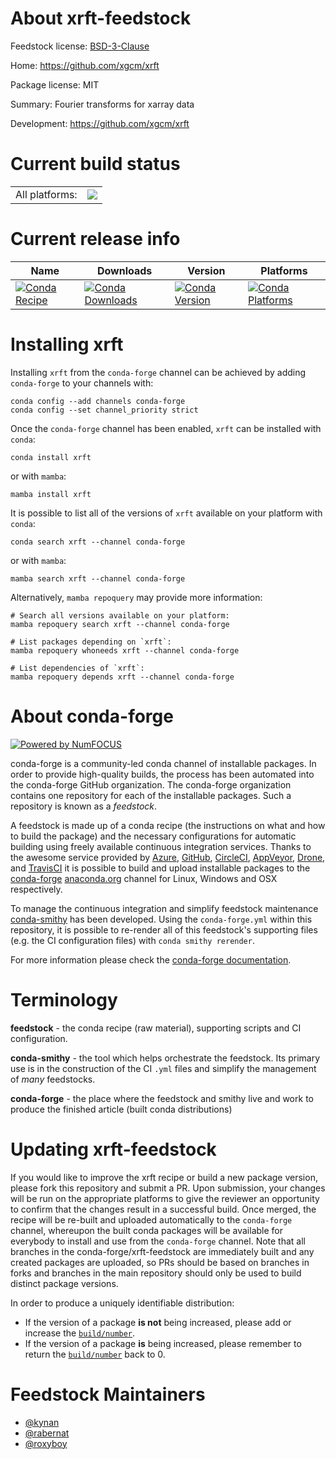 About xrft-feedstock
====================

Feedstock license: [BSD-3-Clause](https://github.com/conda-forge/xrft-feedstock/blob/main/LICENSE.txt)

Home: https://github.com/xgcm/xrft

Package license: MIT

Summary: Fourier transforms for xarray data

Development: https://github.com/xgcm/xrft

Current build status
====================


<table><tr><td>All platforms:</td>
    <td>
      <a href="https://dev.azure.com/conda-forge/feedstock-builds/_build/latest?definitionId=4423&branchName=main">
        <img src="https://dev.azure.com/conda-forge/feedstock-builds/_apis/build/status/xrft-feedstock?branchName=main">
      </a>
    </td>
  </tr>
</table>

Current release info
====================

| Name | Downloads | Version | Platforms |
| --- | --- | --- | --- |
| [![Conda Recipe](https://img.shields.io/badge/recipe-xrft-green.svg)](https://anaconda.org/conda-forge/xrft) | [![Conda Downloads](https://img.shields.io/conda/dn/conda-forge/xrft.svg)](https://anaconda.org/conda-forge/xrft) | [![Conda Version](https://img.shields.io/conda/vn/conda-forge/xrft.svg)](https://anaconda.org/conda-forge/xrft) | [![Conda Platforms](https://img.shields.io/conda/pn/conda-forge/xrft.svg)](https://anaconda.org/conda-forge/xrft) |

Installing xrft
===============

Installing `xrft` from the `conda-forge` channel can be achieved by adding `conda-forge` to your channels with:

```
conda config --add channels conda-forge
conda config --set channel_priority strict
```

Once the `conda-forge` channel has been enabled, `xrft` can be installed with `conda`:

```
conda install xrft
```

or with `mamba`:

```
mamba install xrft
```

It is possible to list all of the versions of `xrft` available on your platform with `conda`:

```
conda search xrft --channel conda-forge
```

or with `mamba`:

```
mamba search xrft --channel conda-forge
```

Alternatively, `mamba repoquery` may provide more information:

```
# Search all versions available on your platform:
mamba repoquery search xrft --channel conda-forge

# List packages depending on `xrft`:
mamba repoquery whoneeds xrft --channel conda-forge

# List dependencies of `xrft`:
mamba repoquery depends xrft --channel conda-forge
```


About conda-forge
=================

[![Powered by
NumFOCUS](https://img.shields.io/badge/powered%20by-NumFOCUS-orange.svg?style=flat&colorA=E1523D&colorB=007D8A)](https://numfocus.org)

conda-forge is a community-led conda channel of installable packages.
In order to provide high-quality builds, the process has been automated into the
conda-forge GitHub organization. The conda-forge organization contains one repository
for each of the installable packages. Such a repository is known as a *feedstock*.

A feedstock is made up of a conda recipe (the instructions on what and how to build
the package) and the necessary configurations for automatic building using freely
available continuous integration services. Thanks to the awesome service provided by
[Azure](https://azure.microsoft.com/en-us/services/devops/), [GitHub](https://github.com/),
[CircleCI](https://circleci.com/), [AppVeyor](https://www.appveyor.com/),
[Drone](https://cloud.drone.io/welcome), and [TravisCI](https://travis-ci.com/)
it is possible to build and upload installable packages to the
[conda-forge](https://anaconda.org/conda-forge) [anaconda.org](https://anaconda.org/)
channel for Linux, Windows and OSX respectively.

To manage the continuous integration and simplify feedstock maintenance
[conda-smithy](https://github.com/conda-forge/conda-smithy) has been developed.
Using the ``conda-forge.yml`` within this repository, it is possible to re-render all of
this feedstock's supporting files (e.g. the CI configuration files) with ``conda smithy rerender``.

For more information please check the [conda-forge documentation](https://conda-forge.org/docs/).

Terminology
===========

**feedstock** - the conda recipe (raw material), supporting scripts and CI configuration.

**conda-smithy** - the tool which helps orchestrate the feedstock.
                   Its primary use is in the construction of the CI ``.yml`` files
                   and simplify the management of *many* feedstocks.

**conda-forge** - the place where the feedstock and smithy live and work to
                  produce the finished article (built conda distributions)


Updating xrft-feedstock
=======================

If you would like to improve the xrft recipe or build a new
package version, please fork this repository and submit a PR. Upon submission,
your changes will be run on the appropriate platforms to give the reviewer an
opportunity to confirm that the changes result in a successful build. Once
merged, the recipe will be re-built and uploaded automatically to the
`conda-forge` channel, whereupon the built conda packages will be available for
everybody to install and use from the `conda-forge` channel.
Note that all branches in the conda-forge/xrft-feedstock are
immediately built and any created packages are uploaded, so PRs should be based
on branches in forks and branches in the main repository should only be used to
build distinct package versions.

In order to produce a uniquely identifiable distribution:
 * If the version of a package **is not** being increased, please add or increase
   the [``build/number``](https://docs.conda.io/projects/conda-build/en/latest/resources/define-metadata.html#build-number-and-string).
 * If the version of a package **is** being increased, please remember to return
   the [``build/number``](https://docs.conda.io/projects/conda-build/en/latest/resources/define-metadata.html#build-number-and-string)
   back to 0.

Feedstock Maintainers
=====================

* [@kynan](https://github.com/kynan/)
* [@rabernat](https://github.com/rabernat/)
* [@roxyboy](https://github.com/roxyboy/)

